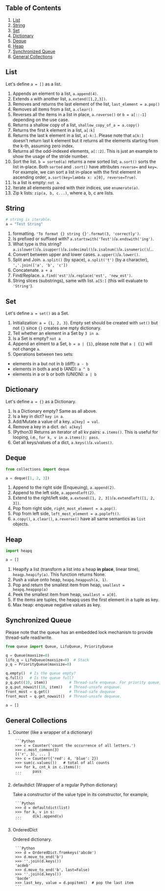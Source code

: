 ## Table of Contents
1. [List](#list)
2. [String](#string)
3. [Set](#set)
4. [Dictionary](#dictionary)
5. [Deque](#deque)
6. [Heap](#heap)
7. [Synchronized Queue](#synchronized-queue)
8. [General Collections](#general-collections)

## List

Let's define `a = []` as a list.

1. Appends an element to a list, `a.append(4)`.
2. Extends `a` with another list, `a.extend([1,2,3])`.
3. Removes and returns the last element of the list, `last_element = a.pop()`
4. Removes all items from a list, `a.clear()`
5. Reverses all the items in a list in place, `a.reverse()` or `b = a[::-1]` depending on the use case.
6. Returns a shallow copy of a list, `shallow_copy_of_a = a.copy()`
7. Returns the first k element in a list, `a[:k]`
8. Returns the last k element in a list, `a[-k:]`. Please note that `a[k:]` doesn't return last k element
but it returns all the elements starting from the k-th, assuming zero index.
9. Returns all the odd-indexed elements, `a[::2]`. This is just an example to show the usage of the stride number.
10. Sort the list. `b = sorted(a)` returns a new sorted list; `a.sort()` sorts the list in-place. Both
`sorted` and `.sort()` have attributes `reverse=` and `key=`. For example, we can sort a list in-place with
the first element in ascending order, `a.sort(key=lambda x: x[0], reverse=True)`.
11. Is a list is empty: `not a`.
12. Iterate all elements paired with their indices, use `enumerate(a)`.
13. Zip k lists: `zip(a, b, c...)`, where a, b, c are lists.

## String

```Python
# string is iterable.
a = "Test String"
```
1. formatting. `'To format {} string {}'.format(3, 'correctly')`.
2. Is prefixed or suffixed with? `a.startswith('Test')`/`a.endswith('ing')`.
3. What type is this string? `a.islower()`/`a.isupper()`/`a.isdecimal()`/`a.isalnum()`/`a.isnumeric()`/...
4. Convert between upper and lower cases. `a.upper()`/`a.lower()`.
5. Split and Join. `a.split()` (by space), `a.split('t')` (by a character), `','.join(['a', 'b', 'c'])`
6. Concatenate. `a + a`
7. Find/Replace. `a.find('est')`/`a.replace('est', 'new_est')`.
8. String slices (substrings), same with list. `a[5:]` (this will evaluate to `'String'`).

## Set

Let's define `a = set()` as a Set.

1. Initialization: `a = {1, 2, 3}`. Empty set should be created with `set()` but not `{}` since `{}` creates ane mpty dictionary.
2. Tell whether an element in a Set by `3 in a`.
3. Is a Set is empty? `not a`
4. Append an elment to a Set, `b = a | {1}`, please note that `a | {1}` will not change `a`.
5. Operations between two sets:
  + elements in a but not in b (diff): `a - b`
  + elements in both a and b (AND): `a ^ b`
  + elements in a or b or both (UNION): `a | b`

## Dictionary

Let's define `a = {}` as a Dictionary.

1. Is a Dictionary empty? Same as all above.
2. Is a key in dict? `key in a`.
3. Add/Mutate a value of a key. `a[key] = val`.
4. Remove a key in a dict. `del a[key]`
5. (Python3) Returns an iterator of all kv pairs: `a.items()`. This is useful for looping, i.e., `for k, v in a.items(): pass`.
6. Get all keys/values of a dict, `a.keys()`/`a.values()`.

## Deque

```Python
from collections import deque

a = deque([1, 2, 3])
```

1. Append to the right side (Enqueuing), `a.append(2)`.
2. Append to the left side, `a.appendleft(2)`.
3. Extend to the right/left side, `a.extend([1, 2, 3])`/`a.extendleft([1, 2, 3])`.
4. Pop from right side, `right_most_element = a.pop()`.
5. Pop from left side, `left_most_element = a.popleft()`.
6. `a.copy()`, `a.clear()`, `a.reverse()` have all same semantics as `list` objects.

## Heap

```Python
import heapq

a = []
```

1. Heapify a list (transform a list into a heap **in place**, linear time), `heaqp.heapify(a)`. This function returns None.
2. Push a value onto heap, `heapq.heappush(a, 1)`.
3. Pop and return the smallest item from heap, `smallest = heapq.heappop(a)`
4. Peek the smallest item from heap, `smallest = a[0]`.
5. If the items are tuples, the heapq uses the first element in a tuple as key.
6. Max heap: enqueue negative values as key.

## Synchronized Queue

Please note that the queue has an embedded lock mechanism to provide thread-safe read/write.

```Python
from queue import Queue, LifoQueue, PriorityQueue

q = Queue(maxsize=0)
lifo_q = LifoQueue(maxsize=0)  # Stack
p_q = PriorityQueue(maxsize=0)

q.empty()  # Is the queue empty?
q.full()   # Is the queue full?
p_q.put((10, item))          # Thread-safe enqueue. For priority queue, 10 is the priority num.
p_q.put_nowait((10, item))   # Thread-unsafe enqueue.
front_most = q.get()         # Thread-safe dequeue
front_most = q.get_nowait()  # Thread-unsafe dequeue.

a = []
```

## General Collections

1. Counter (like a wrapper of a dictionary)

        ```Python
        >>> c = Counter('count the occurrence of all letters.')
        >>> c.most_common(3)
        [('r', 3), ... ]
        >>> c = Counter({'red': 4, 'blue': 2})
        >>> sum(c.values())   # total of all counts
        >>> for k, cnt_k in c.items():
        ...     pass
        ```

2. defaultdict (Wrapper of a regular Python dictionary)

    Take a constructor of the value type in its constructor, for example,

        ```Python
        >>> d = defaultdict(list)
        >>> for k, v in s:
        ...     d[k].append(v)
        ```

3. OrderedDict

    Ordered dictionary.

        ```Python
        >>> d = OrderedDict.fromkeys('abcde')
        >>> d.move_to_end('b')
        >>> ''.join(d.keys())
        'acdeb'
        >>> d.move_to_end('b', last=False)
        >>> ''.join(d.keys())
        'bacde'
        >>> last_key, value = d.popitem()  # pop the last item
        ```
